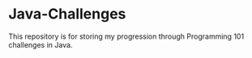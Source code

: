 # Java-Challenges

This repository is for storing my progression through Programming 101 challenges in Java.
